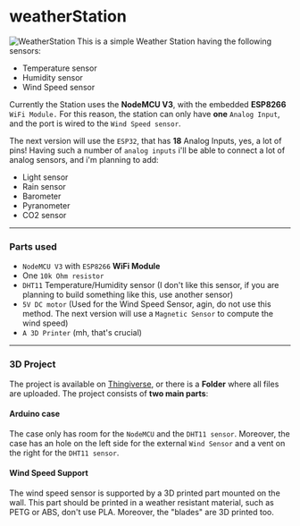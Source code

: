 
# weatherStation
![WeatherStation](https://i.imgur.com/GxdUQAs.png)
This is a simple Weather Station having the following sensors:

 - Temperature sensor
 - Humidity sensor
 - Wind Speed sensor

Currently the Station uses the **NodeMCU V3**, with the embedded **ESP8266** `WiFi Module.`
For this reason, the station can only have **one** `Analog Input`, and the port is wired to the `Wind Speed sensor`.

The next version will use the `ESP32`, that has **18** Analog Inputs, yes, a lot of pins!
Having such a number of `analog inputs` i'll be able to connect a lot of analog sensors, and i'm planning to add:

 - Light sensor
 - Rain sensor
 - Barometer
 - Pyranometer 
 - CO2 sensor

---
### Parts used

 - `NodeMCU V3` with `ESP8266` **WiFi Module**
 - One `10k Ohm resistor`
 - `DHT11` Temperature/Humidity sensor (I don't like this sensor, if you are planning to build something like this, use another sensor)
 - `5V DC motor` (Used for the Wind Speed Sensor, agin, do not use this method. The next version will use a `Magnetic Sensor` to compute the wind speed)
 - `A 3D Printer` (mh, that's crucial)

---
### 3D Project
The project is available on [Thingiverse](https://www.thingiverse.com/thing:4937362), or there is a **Folder** where all files are uploaded.
The project consists of **two main parts**:

#### Arduino case
The case only has room for the `NodeMCU` and the `DHT11 sensor`.
Moreover, the case has an hole on the left side for the external `Wind Sensor` and a vent on the right for the `DHT11 sensor`.

#### Wind Speed Support
The wind speed sensor is supported by a 3D printed part mounted on the wall.
This part should be printed in a weather resistant material, such as PETG or ABS, don't use PLA.
Moreover, the "blades" are 3D printed too.
